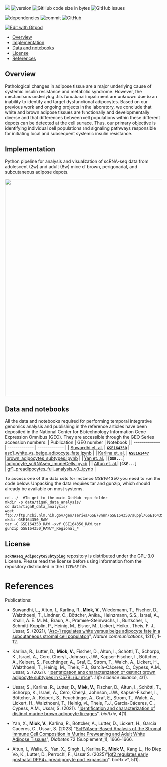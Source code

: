 ![](https://img.shields.io/badge/language-Python-orange.svg) ![version](https://img.shields.io/badge/GiHub_version-1.1.0-519dd9) ![GitHub code size in bytes](https://img.shields.io/github/languages/code-size/viktormiok/scRNAseq_AdipocyteSubtyping) ![GitHub issues](https://img.shields.io/github/issues/viktormiok/scRNAseq_AdipocyteSubtyping)

![dependencies](https://img.shields.io/badge/dependencies-up%20to%20date-orange)  	![commit](https://img.shields.io/github/last-commit/viktormiok/scRNAseq_AdipocyteSubtyping) ![GitHub](https://img.shields.io/github/license/viktormiok/scRNAseq_AdipocyteSubtyping)

[![Edit with Gitpod](https://gitpod.io/button/open-in-gitpod.svg)](https://gitpod.io/#https://github.com/viktormiok/scRNAseq_AdipocyteSubtyping) 



- [Overview](#overview)
- [Implementation](#implementation)
- [Data and notebooks](#data-and-notebooks)
- [License](#license)
- [References](#references)

## Overview

Pathological changes in adipose tissue are a major underlying cause of systemic insulin resistance and metabolic syndrome. However, the mechanisms underlying this functional impairment are unknown due to an inability to identify and target dysfunctional adipocytes. Based on our previous work and ongoing projects in the laboratory, we conclude that white and brown adipose tissues are functionally and developmentally diverse and that differences between cell populations within these different depots can be detected at the cell surface. 
Thus, our primary objective is identifying individual cell populations and signaling pathways responsible for initiating local and subsequent systemic insulin resistance. 


## Implementation

Python pipeline for analysis and visualization of scRNA-seq data from adolescent (2w) and adult (8w) mice of brown, perigonadal, and subcutaneous adipose depots.

<img src="https://user-images.githubusercontent.com/22052679/148747517-60266170-396b-43e2-82cd-a226077820dc.png" align="top" height="700" width="600">

## Data and notebooks
All the data and notebooks required for performing temporal integrative genomics analysis and publishing in the reference articles have been deposited in the National Center for Biotechnology Information Gene Expression Omnibus (GEO). They are accessible through the GEO Series accession numbers:
| Publication     | GEO number | Notebook |
| ------------- | ------------- | ------------- |
| [Suwandhi et. al.](https://doi.org/10.1038/s41467-021-21826-9)  | [__`GSE164350`__](https://www.ncbi.nlm.nih.gov/geo/query/acc.cgi?acc=GSM4117045)  | [asc1_white_vs_beige_adipocyte_fate.ipynb](https://github.com/viktormiok/scRNAseq_AdipocyteSubtyping/blob/main/notebooks/asc1_white_vs_beige_adipocyte_fate.ipynb) |
| [Karlina et. al.](https://www.life-science-alliance.org/content/4/1/e202000924)  | [__`GSE161447`__](https://www.ncbi.nlm.nih.gov/geo/query/acc.cgi?acc=GSE138079)  |[brown_adipocytes_subtypes.ipynb](https://github.com/viktormiok/scRNAseq_AdipocyteSubtyping/blob/main/notebooks/brown_adipocytes_subtypes.ipynb) |
| [Yan et. al.](https://diabetesjournals.org/diabetes/article/72/Supplement_1/1666-P/150177)  | [__`GSE...`__]  |[adipocyte_scRNAseq_imuneCells.ipynb](https://github.com/viktormiok/scRNAseq_Adipocyte_ImmuneCells/blob/main/notebooks/adipocyte_scRNAseq_imuneCells.ipynb) |
| [Altun et. al.](https://www.biorxiv.org/content/10.1101/2025.02.08.637214v1)| [__`GSE...`__]  |[igf1_preadipocytes_full_analysis_v0_.ipynb](https://github.com/viktormiok/scRNAseq_AdipocyteSubtyping/blob/main/notebooks/asc1_white_vs_beige_adipocyte_fate.ipynb) |

To access one of the data sets for instance GSE164350 you need to run the code below. Unpacking the data requires tar and gunzip, which should already be available on most systems.

```
cd ../  #To get to the main GitHub repo folder
mkdir -p data/tigaR_data_analysis/
cd data/tigaR_data_analysis/
wget ftp://ftp.ncbi.nlm.nih.gov/geo/series/GSE78nnn/GSE164350/suppl/GSE164350_RAW.tar
mkdir GSE164350_RAW
tar -C GSE164350_RAW -xvf GSE164350_RAW.tar
gunzip GSE164350_RAW/*_Regional_*
```

## License

__`scRNAseq_AdipocyteSubtyping`__ repository is distributed under the GPL-3.0 License. Please read the license before using information from the repository distributed in the `LICENSE` file.

# References

Publications:

- Suwandhi, L., Altun, I., Karlina, R., **Miok, V.**, Wiedemann, T., Fischer, D., Walzthoeni, T., Lindner, C., Böttcher, Anika., Heinzmann, S.S., Israel, A., Khalil, A. E. M. M., Braun, A., Pramme-Steinwachs, I., Burtscher, I., Schmitt-Kopplin, P., Heinig, M., Elsner, M., Lickert, Heiko., Theis, F. J., Ussar, S. (2021), "[Asc-1 regulates white versus beige adipocyte fate in a subcutaneous stromal cell population](https://doi.org/10.1038/s41467-021-21826-9)", *Nature communications*, 12(1), 1-12.

- Karlina, R., Lutter, D., **Miok, V.**, Fischer, D., Altun, I., Schöttl, T., Schorpp, K., Israel, A., Cero, Cheryl., Johnson, J.W., Kapser-Fischer, I., Böttcher, A., Keipert, S., Feuchtinger, A., Graf, E., Strom, T., Walch, A., Lickert, H., Walzthoeni, T., Heinig, M., Theis, F.J., García-Cáceres, C., Cypess, A.M., Ussar, S. (2021). "[Identification and characterization of distinct brown adipocyte subtypes in C57BL/6J mice](https://www.life-science-alliance.org/content/4/1/e202000924)". *Life science alliance*, 4(1).

- Ussar, S., Karlina, R., Lutter, D., **Miok, V.**, Fischer, D., Altun, I., Schöttl, T., Schorpp, K., Israel, A., Cero, Cheryl., Johnson, J.W., Kapser-Fischer, I., Böttcher, A., Keipert, S., Feuchtinger, A., Graf, E., Strom, T., Walch, A., Lickert, H., Walzthoeni, T., Heinig, M., Theis, F.J., García-Cáceres, C., Cypess, A.M., Ussar, S. (2021). "[Identification and characterization of distinct murine brown adipocyte lineages](https://www.biorxiv.org/content/10.1101/2020.08.24.264416v1.abstract)". *bioRxiv*, 4(1).

- Yan, X., **Miok, V.**, Karlina, R., Böttcher, A., Lutter, D., Lickert, H., Garcia Caceres, C., Ussar, S. (2023) "[ScRNAseq–Based Analysis of the Stromal Immune Cell Composition in Murine Preweaning and Adult White Adipose Tissues](https://diabetesjournals.org/diabetes/article/72/Supplement_1/1666-P/150177)", *Diabetes* 72 (Supplement_1), 1666-1666.

- Altun, I., Walia, S., Yan, X., Singh, I., Karlina R., **Miok V.**, Kang L., Ho Diep Vo, K., Lutter, D., Perrochi, F., Ussar S. (2025)"[Igf2 regulates early postnatal DPP4+ preadipocyte pool expansion](https://www.biorxiv.org/content/10.1101/2025.02.08.637214v1)". bioRxiv*, 5(1).


